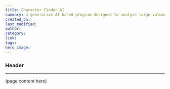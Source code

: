 ```yaml
---
title: Character Finder AI
summary: a generative AI based program designed to analyze large volumes of text, identify the characters contained within, and then describe each of them.
created_on: 
last_modified: 
author: 
category: 
link: 
tags: 
hero_image:
---
```


### Header

---

(page content here)